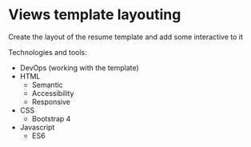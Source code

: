 # Views template layouting

Create the layout of the resume template and add some interactive to it

Technologies and tools:

- DevOps (working with the template)
- HTML
  - Semantic
  - Accessibility
  - Responsive
- CSS
  - Bootstrap 4
- Javascript
  - ES6
